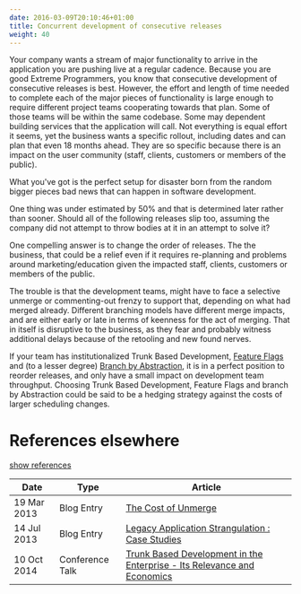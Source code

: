 ```yaml
---
date: 2016-03-09T20:10:46+01:00
title: Concurrent development of consecutive releases
weight: 40
---
```


Your company wants a stream of major functionality to arrive in the application you are pushing live at a regular 
cadence. Because you are good Extreme Programmers, you know that consecutive development of consecutive releases
is best. However, the effort and length of time needed to complete each of the major pieces of functionality is
large enough to require different project teams cooperating towards that plan. Some of those teams will be within
the same codebase. Some may dependent building services that the application will call. Not everything is equal effort
it seems, yet the business wants a specific rollout, including dates and can plan that even 18 months ahead. They are
so specific because there is an impact on the user community (staff, clients, customers or members of the public).

What you've got is the perfect setup for disaster born from the random bigger pieces bad news that can happen in 
software development. 

One thing was under estimated by 50% and that is determined later rather than sooner. 
Should all of the following releases slip too, assuming the company did not attempt to throw bodies at it in an attempt 
to solve it?

One compelling answer is to change the order of releases. The the business, that could be a relief even if it requires
re-planning and problems around marketing/education given the impacted staff, clients, customers or members of the 
public.

The trouble is that the development teams, might have to face a selective unmerge or commenting-out frenzy to support that, depending on
what had merged already. Different branching models have different merge impacts, and are either early or late in terms
of keenness for the act of merging. That in itself is disruptive to the business, as they fear and probably witness 
additional delays because of the retooling and new found nerves.

If your team has institutionalized Trunk Based Development, [Feature Flags](/feature-flags/) and (to a lesser degree) 
[Branch by Abstraction](/branch-by-abstraction/), it is in a perfect position to reorder releases, and only have a small
impact on development team throughput. Choosing Trunk Based Development, Feature Flags and branch by Abstraction could be said
to be a hedging strategy against the costs of larger scheduling changes.

# References elsewhere

<a id="showHideRefs" href="javascript:toggleRefs();">show references</a>

Date    | Type  | Article
--------|-------|--------
19 Mar 2013 | Blog Entry | [The Cost of Unmerge](http://paulhammant.com/2013/03/19/cost-of-unmerge/)
14 Jul 2013 | Blog Entry | [Legacy Application Strangulation : Case Studies](http://paulhammant.com/2013/07/14/legacy-application-strangulation-case-studies/)
10 Oct 2014 | Conference Talk | [Trunk Based Development in the Enterprise - Its Relevance and Economics](https://www.perforce.com/merge/2014-sessions/trunk-based-development-enterprise-its-relevance-economics)



